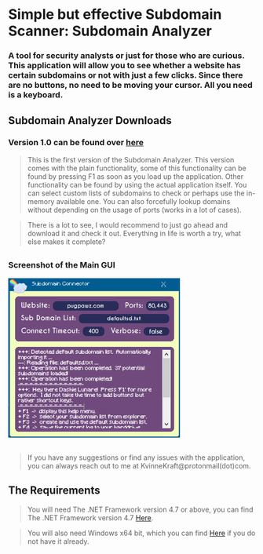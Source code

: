 # Simple but effective Subdomain Scanner: Subdomain Analyzer
### A tool for security analysts or just for those who are curious.  This application will allow you to see whether a website has certain subdomains or not with just a few clicks.  Since there are no buttons, no need to be moving your cursor.  All you need is a keyboard.
##
## Subdomain Analyzer Downloads
### Version 1.0 can be found over [here](https://github.com/KvinneKraft/Software/raw/main/SubdomainAnalyzer/app/1.0/Subdomain%20Analyzer.exe?raw=true)
> This is the first version of the Subdomain Analyzer.  This version comes with the plain functionality, some of this functionality can be found by pressing F1 as soon as you load up the application.  Other functionality can be found by using the actual application itself.  You can select custom lists of subdomains to check or perhaps use the in-memory available one.  You can also forcefully lookup domains without depending on the usage of ports (works in a lot of cases).

> There is a lot to see, I would recommend to just go ahead and download it and check it out.  Everything in life is worth a try, what else makes it complete?
##
### Screenshot of the Main GUI
![Main GUI1](screenshots/main-gui1.png)
##
> If you have any suggestions or find any issues with the application, you can always reach out to me at KvinneKraft@protonmail(dot)com.  
##
## The Requirements
> You will need The .NET Framework version 4.7 or above, you can find The .NET Framework version 4.7 [Here](https://dotnet.microsoft.com/download/dotnet-framework/net47).

> You will also need Windows x64 bit, which you can find [Here](https://www.microsoft.com/en-us/windows) if you do not have it already.